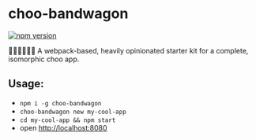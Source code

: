 
# choo-bandwagon
[![npm version](https://badge.fury.io/js/choo-bandwagon.svg)](https://badge.fury.io/js/choo-bandwagon)


:steam_locomotive::train::train::train::train::train:
A webpack-based, heavily opinionated starter kit for a complete, isomorphic choo app.


## Usage:

- `npm i -g choo-bandwagon`
- `choo-bandwagon new my-cool-app`
- `cd my-cool-app && npm start`
- open [http://localhost:8080](http://localhost:8080)
